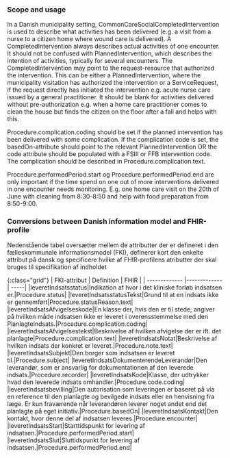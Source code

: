 ### Scope and usage
In a Danish municipality setting, CommonCareSocialCompletedIntervention is used to describe what activities has been delivered (e.g. a visit from a nurse to a citizen home where wound care is delivered). A CompletedIntervention always describes actual activities of one encounter. It should not be confused with PlannedIntervention, which describes the intention of activities, typically for several encounters.
The CompletedIntervention may point to the request-resource that authorized the intervention. This can be either a PlannedIntervention, where the municipality visitation has authorized the intervention or a ServiceRequest, if the request directly has initiated the intervention e.g. acute nurse care issued by a general practitioner. It should be blank for activities delivered without pre-authorization e.g. when a home care practitioner comes to clean the house but finds the citizen on the floor after a fall and helps with this.

Procedure.complication.coding should be set if the planned intervention has been delivered with some complication. If the complication code is set, the basedOn-attribute should point to the relevant PlannedIntervention OR the code attribute should be populated with a FSIII or FFB intervention code. The complication should be described in Procedure.complication.text.

Procedure.performedPeriod.start og Procedure.performedPeriod.end are only important if the time spend on one out of more interventions delivered in one encounter needs monitoring. E.g. one home care visit on the 20th of June with cleaning from 8:30-8:50 and help with food preparation from 8:50-9:00.

### Conversions between Danish information model and FHIR-profile

Nedenstående tabel oversætter mellem de attributter der er defineret i den fælleskommunale informationsmodel (FKI), definerer kort den enkelte attribut på dansk og specificere hvilke af FHIR-profilens atributter der skal bruges til specifikation af indholdet

{:class="grid"}
|   FKI-attribut      | Definition        | FHIR  |
| ------------- |-------------| -----|
|leveretIndsatsstatus|Indikation af hvor i det kliniske forløb indsatsen er.|Procedure.status|
|leveretIndsatsstatusTekst|Grund til at en indsats ikke er gennemført|Procedure.statusReason.text|
|leveretIndsatsAfvigelseskode|En klasse der, hvis den er til stede, angiver på hvilken måde indsatsen ikke er leveret i overensstemmelse med den PlanlagteIndsats.|Procedure.complication.coding|
|leveretIndsatsAfvigelsestekst|Beskrivelse af hvilken afvigelse der er ift. det planlagte|Procedure.complication.text|
|leveretIndsatsNotat|Beskrivelse af hvilken indsats der konkret er leveret.|Procedure.note.text|
|leveretIndsatsSubjekt|Den borger som indsatsen er leveret til.|Procedure.subject|
|leveretIndsatsDokumenterendeLeverandør|Den leverandør, som er ansvarlig for dokumentationen af den leverede indsats.|Procedure.recorder|
|leveretIndsatsKode|Klasse, der udtrykker hvad den leverede indsats omhandler.|Procedure.code.coding|
|leveretIndsatsbevilling|Den autorisation som leveringen er baseret på via en reference til den planlagte og bevilgede indsats eller en henvisning fra læge. Er kun fraværende når leverandøren leverer noget andet end det planlagte på eget initiativ.|Procedure.basedOn|
|leveretIndsatsKontakt|Den kontakt, hvor denne del af indsatsen leveres.|Procedure.encounter|
|leveretIndsatsStart|Starttidspunkt for levering af indsatsen.|Procedure.performedPeriod.start|
|leveretIndsatsSlut|Sluttidspunkt for levering af indsatsen.|Procedure.performedPeriod.end|





















